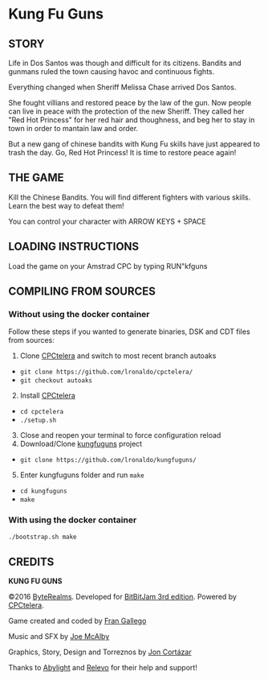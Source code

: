 # Kung Fu Guns

## STORY

Life in Dos Santos was though and difficult for its citizens. Bandits and gunmans ruled the town causing havoc and continuous fights.

Everything changed when Sheriff Melissa Chase arrived Dos Santos.

She fought villians and restored peace by the law of the gun. Now people can live in peace with the protection of the new Sheriff. They called her "Red Hot Princess" for her red hair and thoughness, and beg her to stay in town in order to mantain law and order.

But a new gang of chinese bandits with Kung Fu skills have just appeared to trash the day. Go, Red Hot Princess! It is time to restore peace again!

## THE GAME

Kill the Chinese Bandits. You will find different fighters with various skills. Learn the best way to defeat them!

You can control your character with ARROW KEYS + SPACE

## LOADING INSTRUCTIONS

Load the game on your Amstrad CPC by typing RUN"kfguns

## COMPILING FROM SOURCES

### Without using the docker container

Follow these steps if you wanted to generate binaries, DSK and CDT files from sources:

1. Clone [CPCtelera](https://github.com/lronaldo/cpctelera/) and switch to most recent branch autoaks
  * `git clone https://github.com/lronaldo/cpctelera/`
  * `git checkout autoaks`
2. Install [CPCtelera](https://github.com/lronaldo/cpctelera/)
  * `cd cpctelera`
  * `./setup.sh`
3. Close and reopen your terminal to force configuration reload 
4. Download/Clone [kungfuguns](https://github.com/lronaldo/kungfuguns/) project
  * `git clone https://github.com/lronaldo/kungfuguns/`
5. Enter kungfuguns folder and run `make`
  * `cd kungfuguns`
  * `make`


### With using the docker container

```bash
./bootstrap.sh make
```



## CREDITS

**KUNG FU GUNS**

©2016 [ByteRealms](http://www.byterealms.com).
Developed for [BitBitJam 3rd edition](http://jams.gamejolt.io/bitbitjam3/games).
Powered by [CPCtelera](http://lronaldo.github.io/cpctelera/).

Game created and coded by [Fran Gallego](https://www.twitter.com/FranGallegoBR)

Music and SFX by [Joe McAlby](https://twitter.com/alberto_mcalby)

Graphics, Story, Design and Torreznos by [Jon Cortázar](https://twitter.com/Jon_Cortazar)

Thanks to [Abylight](http://abylight.com/) and [Relevo](http://www.relevovideogames.com/) for their help and support!
